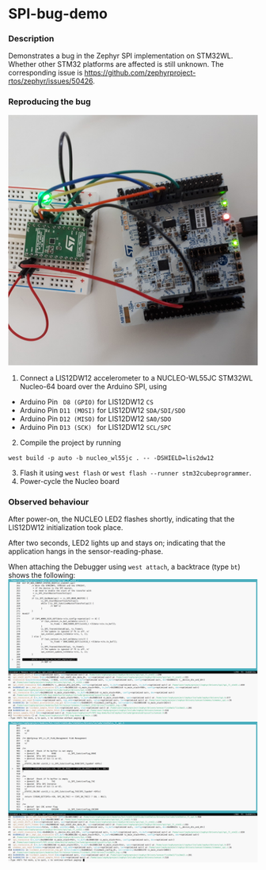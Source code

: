 # SPI-bug-demo

### Description

Demonstrates a bug in the Zephyr SPI implementation on STM32WL. Whether other STM32 platforms are affected is still unknown.
The corresponding issue is https://github.com/zephyrproject-rtos/zephyr/issues/50426.


### Reproducing the bug
![picture of hardware-setup](/doc/hardware-setup.jpg)

1. Connect a LIS12DW12 accelerometer to a NUCLEO-WL55JC STM32WL Nucleo-64 board over the Arduino SPI, using
  * Arduino Pin ` D8 (GPIO)` for LIS12DW12 `CS`
  * Arduino Pin `D11 (MOSI)` for LIS12DW12 `SDA/SDI/SDO`
  * Arduino Pin `D12 (MISO)` for LIS12DW12 `SA0/SDO`
  * Arduino Pin `D13 (SCK) ` for LIS12DW12 `SCL/SPC`

2. Compile the project by running
```
west build -p auto -b nucleo_wl55jc . -- -DSHIELD=lis2dw12
```
3. Flash it using `west flash` or `west flash --runner stm32cubeprogrammer`.
4. Power-cycle the Nucleo board


### Observed behaviour

After power-on, the NUCLEO LED2 flashes shortly, indicating that the LIS12DW12 initialization took place.

After two seconds, LED2 lights up and stays on; indicating that the application hangs in the sensor-reading-phase.

When attaching the Debugger using `west attach`, a backtrace (type `bt`) shows the following:
![screenshot of GDB](/doc/gdb-output_2.png)
![screenshot of GDB](/doc/gdb-output_1.png)
